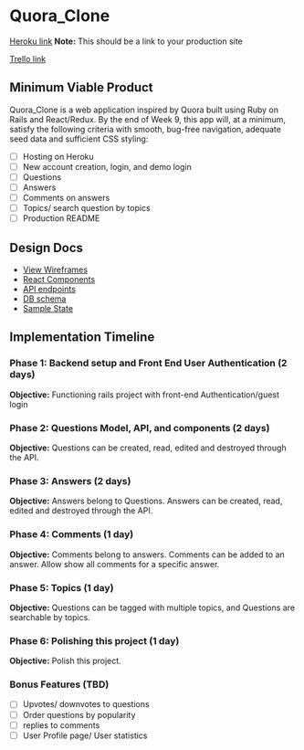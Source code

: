 # Quora_Clone

[Heroku link][heroku] **Note:** This should be a link to your production site

[Trello link][trello]

[heroku]: https://arouquora.herokuapp.com/
[trello]: https://trello.com/b/ITnI2qMK

## Minimum Viable Product

Quora_Clone is a web application inspired by Quora built using Ruby on Rails
and React/Redux.  By the end of Week 9, this app will, at a minimum, satisfy the
following criteria with smooth, bug-free navigation, adequate seed data and
sufficient CSS styling:

- [ ] Hosting on Heroku
- [ ] New account creation, login, and demo login
- [ ] Questions
- [ ] Answers
- [ ] Comments on answers
- [ ] Topics/ search question by topics
- [ ] Production README

## Design Docs
* [View Wireframes][wireframes]
* [React Components][components]
* [API endpoints][api-endpoints]
* [DB schema][schema]
* [Sample State][sample-state]

[wireframes]: wireframes
[components]: component-hierarchy.md
[sample-state]: sample-state.md
[api-endpoints]: api-endpoints.md
[schema]: schema.md

## Implementation Timeline

### Phase 1: Backend setup and Front End User Authentication (2 days)

**Objective:** Functioning rails project with front-end Authentication/guest login

### Phase 2: Questions Model, API, and components (2 days)

**Objective:** Questions can be created, read, edited and destroyed through the API.

### Phase 3: Answers (2 days)

**Objective:** Answers belong to Questions. Answers can be created, read, edited and destroyed through the API.

### Phase 4: Comments (1 day)

**Objective:** Comments belong to answers. Comments can be added to an answer. Allow show all comments for a specific answer.

### Phase 5: Topics (1 day)

**Objective:** Questions can be tagged with multiple topics, and Questions are searchable by topics.

### Phase 6: Polishing this project (1 day)

**Objective:** Polish this project.


### Bonus Features (TBD)
- [ ] Upvotes/ downvotes to questions
- [ ] Order questions by popularity
- [ ] replies to comments
- [ ] User Profile page/ User statistics
